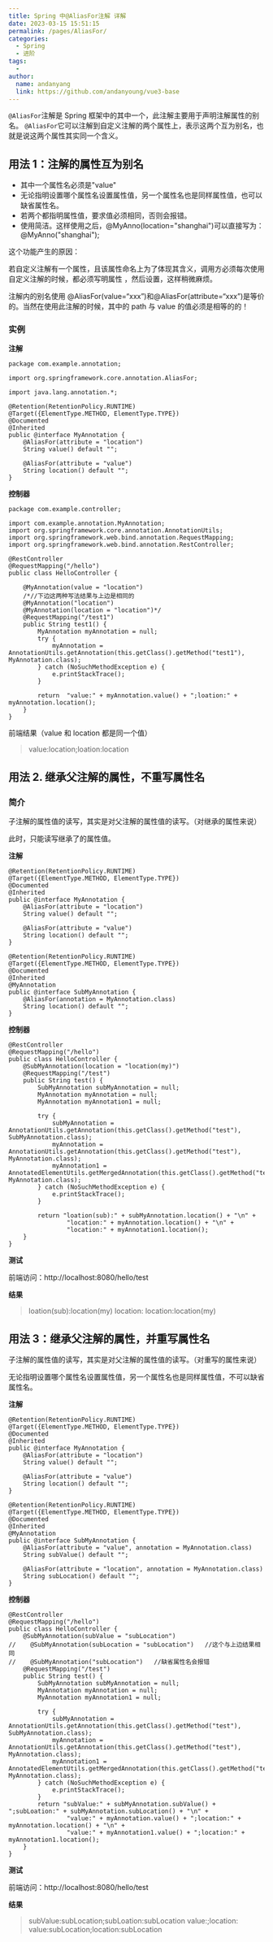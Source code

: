 ```yaml
---
title: Spring 中@AliasFor注解 详解
date: 2023-03-15 15:51:15
permalink: /pages/AliasFor/
categories:
  - Spring
  - 进阶
tags:
  -
author:
  name: andanyang
  link: https://github.com/andanyoung/vue3-base
---
```


`@AliasFor`注解是 Spring 框架中的其中一个，此注解主要用于声明注解属性的别名。
`@AliasFor`它可以注解到自定义注解的两个属性上，表示这两个互为别名，也就是说这两个属性其实同一个含义。

## 用法 1：注解的属性互为别名

- 其中一个属性名必须是"value"
- 无论指明设置哪个属性名设置属性值，另一个属性名也是同样属性值，也可以缺省属性名。
- 若两个都指明属性值，要求值必须相同，否则会报错。
- 使用简洁。这样使用之后，@MyAnno(location="shanghai")可以直接写为：@MyAnno("shanghai");

这个功能产生的原因：

若自定义注解有一个属性，且该属性命名上为了体现其含义，调用方必须每次使用自定义注解的时候，都必须写明属性 ，然后设置，这样稍微麻烦。

注解内的别名使用 @AliasFor(value=“xxx”)和@AliasFor(attribute=“xxx”)是等价的。当然在使用此注解的时候，其中的 path 与 value 的值必须是相等的的！

### 实例

**注解**

```
package com.example.annotation;

import org.springframework.core.annotation.AliasFor;

import java.lang.annotation.*;

@Retention(RetentionPolicy.RUNTIME)
@Target({ElementType.METHOD, ElementType.TYPE})
@Documented
@Inherited
public @interface MyAnnotation {
    @AliasFor(attribute = "location")
    String value() default "";

    @AliasFor(attribute = "value")
    String location() default "";
}
```

**控制器**

```
package com.example.controller;

import com.example.annotation.MyAnnotation;
import org.springframework.core.annotation.AnnotationUtils;
import org.springframework.web.bind.annotation.RequestMapping;
import org.springframework.web.bind.annotation.RestController;

@RestController
@RequestMapping("/hello")
public class HelloController {

    @MyAnnotation(value = "location")
    /*//下边这两种写法结果与上边是相同的
    @MyAnnotation("location")
    @MyAnnotation(location = "location")*/
    @RequestMapping("/test1")
    public String test1() {
        MyAnnotation myAnnotation = null;
        try {
            myAnnotation = AnnotationUtils.getAnnotation(this.getClass().getMethod("test1"), MyAnnotation.class);
        } catch (NoSuchMethodException e) {
            e.printStackTrace();
        }

        return  "value:" + myAnnotation.value() + ";loation:" + myAnnotation.location();
    }
}
```

前端结果（value 和 location 都是同一个值）

> value:location;loation:location

## 用法 2. 继承父注解的属性，不重写属性名

### 简介

子注解的属性值的读写，其实是对父注解的属性值的读写。（对继承的属性来说）

此时，只能读写继承了的属性值。

**注解**

```
@Retention(RetentionPolicy.RUNTIME)
@Target({ElementType.METHOD, ElementType.TYPE})
@Documented
@Inherited
public @interface MyAnnotation {
    @AliasFor(attribute = "location")
    String value() default "";

    @AliasFor(attribute = "value")
    String location() default "";
}
```

```
@Retention(RetentionPolicy.RUNTIME)
@Target({ElementType.METHOD, ElementType.TYPE})
@Documented
@Inherited
@MyAnnotation
public @interface SubMyAnnotation {
    @AliasFor(annotation = MyAnnotation.class)
    String location() default "";
}
```

**控制器**

```
@RestController
@RequestMapping("/hello")
public class HelloController {
    @SubMyAnnotation(location = "location(my)")
    @RequestMapping("/test")
    public String test() {
        SubMyAnnotation subMyAnnotation = null;
        MyAnnotation myAnnotation = null;
        MyAnnotation myAnnotation1 = null;

        try {
            subMyAnnotation = AnnotationUtils.getAnnotation(this.getClass().getMethod("test"), SubMyAnnotation.class);
            myAnnotation = AnnotationUtils.getAnnotation(this.getClass().getMethod("test"), MyAnnotation.class);
            myAnnotation1 = AnnotatedElementUtils.getMergedAnnotation(this.getClass().getMethod("test"), MyAnnotation.class);
        } catch (NoSuchMethodException e) {
            e.printStackTrace();
        }

        return "loation(sub):" + subMyAnnotation.location() + "\n" +
                "location:" + myAnnotation.location() + "\n" +
                "location:" + myAnnotation1.location();
    }
}
```

**测试**

前端访问：http://localhost:8080/hello/test

**结果**

> loation(sub):location(my)
> location:
> location:location(my)

## 用法 3：继承父注解的属性，并重写属性名

子注解的属性值的读写，其实是对父注解的属性值的读写。（对重写的属性来说）

无论指明设置哪个属性名设置属性值，另一个属性名也是同样属性值，不可以缺省属性名。

**注解**

```
@Retention(RetentionPolicy.RUNTIME)
@Target({ElementType.METHOD, ElementType.TYPE})
@Documented
@Inherited
public @interface MyAnnotation {
    @AliasFor(attribute = "location")
    String value() default "";

    @AliasFor(attribute = "value")
    String location() default "";
}
```

```
@Retention(RetentionPolicy.RUNTIME)
@Target({ElementType.METHOD, ElementType.TYPE})
@Documented
@Inherited
@MyAnnotation
public @interface SubMyAnnotation {
    @AliasFor(attribute = "value", annotation = MyAnnotation.class)
    String subValue() default "";

    @AliasFor(attribute = "location", annotation = MyAnnotation.class)
    String subLocation() default "";
}
```

**控制器**

```
@RestController
@RequestMapping("/hello")
public class HelloController {
    @SubMyAnnotation(subValue = "subLocation")
//    @SubMyAnnotation(subLocation = "subLocation")   //这个与上边结果相同
//    @SubMyAnnotation("subLocation")   //缺省属性名会报错
    @RequestMapping("/test")
    public String test() {
        SubMyAnnotation subMyAnnotation = null;
        MyAnnotation myAnnotation = null;
        MyAnnotation myAnnotation1 = null;

        try {
            subMyAnnotation = AnnotationUtils.getAnnotation(this.getClass().getMethod("test"), SubMyAnnotation.class);
            myAnnotation = AnnotationUtils.getAnnotation(this.getClass().getMethod("test"), MyAnnotation.class);
            myAnnotation1 = AnnotatedElementUtils.getMergedAnnotation(this.getClass().getMethod("test"), MyAnnotation.class);
        } catch (NoSuchMethodException e) {
            e.printStackTrace();
        }
        return "subValue:" + subMyAnnotation.subValue() + ";subLoation:" + subMyAnnotation.subLocation() + "\n" +
                "value:" + myAnnotation.value() + ";location:" + myAnnotation.location() + "\n" +
                "value:" + myAnnotation1.value() + ";location:" + myAnnotation1.location();
    }
}
```

**测试**

前端访问：http://localhost:8080/hello/test

**结果**

> subValue:subLocation;subLoation:subLocation
> value:;location:
> value:subLocation;location:subLocation
